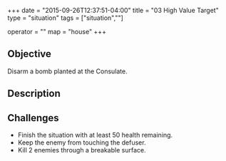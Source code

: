 +++
date = "2015-09-26T12:37:51-04:00"
title = "03 High Value Target"
type = "situation"
tags = ["situation",""]

operator = ""
map = "house"
+++

## Objective

Disarm a bomb planted at the Consulate.

## Description


## Challenges

* Finish the situation with at least 50 health remaining.
* Keep the enemy from touching the defuser.
* Kill 2 enemies through a breakable surface.
